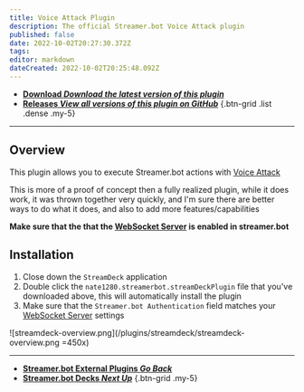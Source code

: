 ```yaml
---
title: Voice Attack Plugin
description: The official Streamer.bot Voice Attack plugin
published: false
date: 2022-10-02T20:27:30.372Z
tags: 
editor: markdown
dateCreated: 2022-10-02T20:25:48.092Z
---
```


- [<i class="mdi mdi-download"></i> **Download *<i class="mdi mdi-github"></i> Download the latest version of this plugin***](https://github.com/nate1280/voiceattack-Streamer.bot/releases/latest/download/nate1280.streamerbot.streamDeckPlugin)
- [<i class="mdi mdi-chevron-right"></i> **Releases *<i class="mdi mdi-github"></i> View all versions of this plugin on GitHub***](https://github.com/nate1280/voiceattack-Streamer.bot/releases)
{.btn-grid .list .dense .my-5}

***

## Overview
This plugin allows you to execute Streamer.bot actions with [Voice Attack](https://voiceattack.com/)

This is more of a proof of concept then a fully realized plugin, while it does work, it was thrown together very quickly, and I'm sure there are better ways to do what it does, and also to add more features/capabilities

**Make sure that the that the [WebSocket Server](/en/Servers-Clients/WebSocket-Server) is enabled in streamer.bot**

## Installation
1. Close down the `StreamDeck` application
1. Double click the `nate1280.streamerbot.streamDeckPlugin` file that you've downloaded above, this will automatically install the plugin
3. Make sure that the `Streamer.bot Authentication` field matches your [WebSocket Server](/en/Servers-Clients/WebSocket-Server) settings

![streamdeck-overview.png](/plugins/streamdeck/streamdeck-overview.png =450x)

---

- [<i class="mdi mdi-chevron-left"></i>**Streamer.bot External Plugins *Go Back***](/en/Plugins)
- [<i class="mdi mdi-table"></i> **Streamer.bot Decks *Next Up***](https://wiki.streamer.bot/en/Extended-Features/HTML-Decks)
{.btn-grid .my-5}